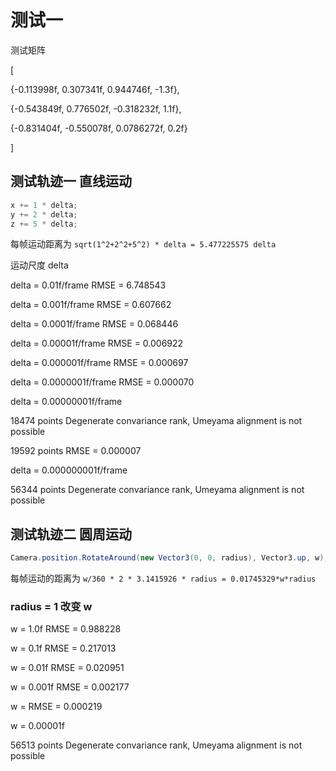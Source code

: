 # 测试一
测试矩阵

[

{-0.113998f,  0.307341f,  0.944746f, -1.3f},

{-0.543849f,  0.776502f, -0.318232f, 1.1f},

{-0.831404f, -0.550078f,  0.0786272f,  0.2f}

]
## 测试轨迹一 直线运动
``` C#
x += 1 * delta;
y += 2 * delta;
z += 5 * delta;
```
每帧运动距离为 `sqrt(1^2+2^2+5^2) * delta = 5.477225575 delta`

运动尺度 delta

delta = 0.01f/frame      RMSE = 6.748543

delta = 0.001f/frame     RMSE = 0.607662

delta = 0.0001f/frame    RMSE = 0.068446

delta = 0.00001f/frame   RMSE = 0.006922

delta = 0.000001f/frame  RMSE = 0.000697

delta = 0.0000001f/frame RMSE = 0.000070

delta = 0.00000001f/frame

18474 points Degenerate convariance rank, Umeyama alignment is not possible

19592 points             RMSE = 0.000007

delta = 0.000000001f/frame

56344 points Degenerate convariance rank, Umeyama alignment is not possible

## 测试轨迹二 圆周运动
```C#
Camera.position.RotateAround(new Vector3(0, 0, radius), Vector3.up, w);  //camera 初始坐标为(0, 0, 0)
```
每帧运动的距离为 `w/360 * 2 * 3.1415926 * radius = 0.01745329*w*radius`
### radius = 1 改变 w
w = 1.0f    RMSE = 0.988228

w = 0.1f    RMSE = 0.217013

w = 0.01f   RMSE = 0.020951

w = 0.001f  RMSE = 0.002177

w =  RMSE = 0.000219

w = 0.00001f

56513 points Degenerate convariance rank, Umeyama alignment is not possible
